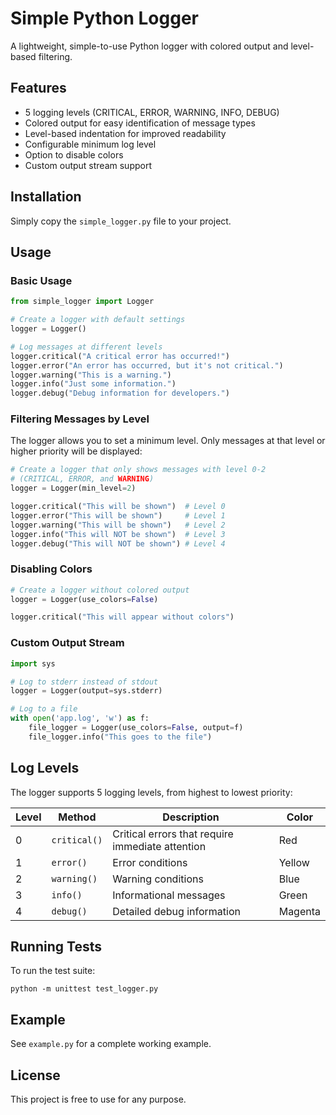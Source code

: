 # Simple Python Logger

A lightweight, simple-to-use Python logger with colored output and level-based filtering.

## Features

- 5 logging levels (CRITICAL, ERROR, WARNING, INFO, DEBUG)
- Colored output for easy identification of message types
- Level-based indentation for improved readability
- Configurable minimum log level
- Option to disable colors
- Custom output stream support

## Installation

Simply copy the `simple_logger.py` file to your project.

## Usage

### Basic Usage

```python
from simple_logger import Logger

# Create a logger with default settings
logger = Logger()

# Log messages at different levels
logger.critical("A critical error has occurred!")
logger.error("An error has occurred, but it's not critical.")
logger.warning("This is a warning.")
logger.info("Just some information.")
logger.debug("Debug information for developers.")
```

### Filtering Messages by Level

The logger allows you to set a minimum level. Only messages at that level or higher priority will be displayed:

```python
# Create a logger that only shows messages with level 0-2
# (CRITICAL, ERROR, and WARNING)
logger = Logger(min_level=2)

logger.critical("This will be shown")  # Level 0
logger.error("This will be shown")     # Level 1
logger.warning("This will be shown")   # Level 2
logger.info("This will NOT be shown")  # Level 3
logger.debug("This will NOT be shown") # Level 4
```

### Disabling Colors

```python
# Create a logger without colored output
logger = Logger(use_colors=False)

logger.critical("This will appear without colors")
```

### Custom Output Stream

```python
import sys

# Log to stderr instead of stdout
logger = Logger(output=sys.stderr)

# Log to a file
with open('app.log', 'w') as f:
    file_logger = Logger(use_colors=False, output=f)
    file_logger.info("This goes to the file")
```

## Log Levels

The logger supports 5 logging levels, from highest to lowest priority:

| Level | Method | Description | Color |
|-------|--------|-------------|-------|
| 0 | `critical()` | Critical errors that require immediate attention | Red |
| 1 | `error()` | Error conditions | Yellow |
| 2 | `warning()` | Warning conditions | Blue |
| 3 | `info()` | Informational messages | Green |
| 4 | `debug()` | Detailed debug information | Magenta |

## Running Tests

To run the test suite:

```
python -m unittest test_logger.py
```

## Example

See `example.py` for a complete working example.

## License

This project is free to use for any purpose.
